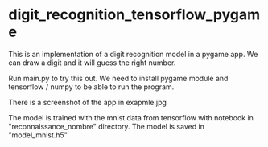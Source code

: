 # digit_recognition_tensorflow_pygame
This is an implementation of a digit recognition model in a pygame app. We can draw a digit and it will guess the right number.

Run main.py to try this out. We need to install pygame module and tensorflow / numpy to be able to run the program.

There is a screenshot of the app in exapmle.jpg

The model is trained with the mnist data from tensorflow with notebook in "reconnaissance_nombre" directory. The model is saved in "model_mnist.h5"
